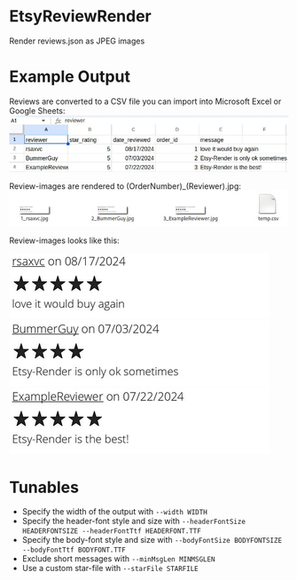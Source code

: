 # EtsyReviewRender
Render reviews.json as JPEG images

# Example Output
Reviews are converted to a CSV file you can import into Microsoft Excel or Google Sheets:
![ReviewCSV](README_Files/output_csv.jpg)


Review-images are rendered to (OrderNumber)_(Reviewer).jpg:
![ReviewFiles](README_Files/output_folder.jpg)

Review-images looks like this:

![Review1](README_Files/1_rsaxvc.jpg)
![Review2](README_Files/2_BummerGuy.jpg)
![Review3](README_Files/3_ExampleReviewer.jpg)

# Tunables

* Specify the width of the output with `--width WIDTH`
* Specify the header-font style and size with `--headerFontSize HEADERFONTSIZE --headerFontTtf HEADERFONT.TTF`
* Specify the body-font style and size with `--bodyFontSize BODYFONTSIZE --bodyFontTtf BODYFONT.TTF`
* Exclude short messages with `--minMsgLen MINMSGLEN`
* Use a custom star-file with `--starFile STARFILE`

